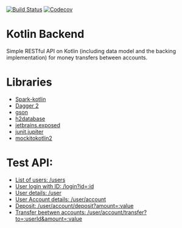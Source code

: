 [![Build Status](https://travis-ci.org/drybnikov/KotlinBackend.svg)](https://travis-ci.org/drybnikov/KotlinBackend) [![Codecov](https://codecov.io/github/drybnikov/KotlinBackend/coverage.svg)](https://codecov.io/gh/drybnikov/KotlinBackend)

# Kotlin Backend
Simple RESTful API on Kotlin (including data model and the backing implementation) for money transfers between accounts.

# Libraries
* [Spark-kotlin](https://github.com/tipsy/spark-kotlin)
* [Dagger 2](https://github.com/google/dagger)
* [gson](https://github.com/google/gson)
* [h2database](http://h2database.com/html/main.html)
* [jetbrains.exposed](https://github.com/JetBrains/Exposed)
* [junit.jupiter](https://junit.org/junit5/docs/current/user-guide/)
* [mockitokotlin2](https://github.com/nhaarman/mockito-kotlin/)

# Test API:
<ul>
    <li><a href='http://localhost:4567/users'>List of users: /users</a></li>
    <li><a href='http://localhost:4567/login?id=:id'>User login with ID: /login?id=:id</a></li>
    <li><a href='http://localhost:4567/user'>User details:  /user</a></li>
    <li><a href='http://localhost:4567/user/account'>User Account details: /user/account</a></li>
    <li><a href='http://localhost:4567/user/account/deposit?amount=:value'>Deposit: /user/account/deposit?amount=:value</a></li>
    <li><a href='http://localhost:4567/user/account/transfer?to=:userId&amount=:value'>Transfer beetwen accounts: /user/account/transfer?to=:userId&amount=:value</a></li>
</ul>
